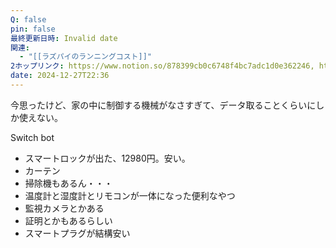 ```yaml
---
Q: false
pin: false
最終更新日時: Invalid date
関連:
  - "[[ラズパイのランニングコスト]]"
2ホップリンク: https://www.notion.so/878399cb0c6748f4bc7adc1d0e362246, https://www.notion.so/ec767189026a4050a4b3163e66bc8393
date: 2024-12-27T22:36
---
```

  

今思ったけど、家の中に制御する機械がなさすぎて、データ取ることくらいにしか使えない。

Switch bot

- スマートロックが出た、12980円。安い。
- カーテン
- 掃除機もあるん・・・
- 温度計と湿度計とリモコンが一体になった便利なやつ
- 監視カメラとかある
- 証明とかもあるらしい
- スマートプラグが結構安い